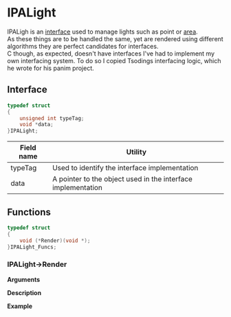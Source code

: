 # IPALight

IPALigh is an <a href="PACEInterfaces.md">interface</a> used to manage lights such as point or <a href="PAAreaLight.md">area</a>.<br>
As these things are to be handled the same, yet are rendered using different algorithms they are perfect candidates for interfaces.<br>
C though, as expected, doesn't have interfaces I've had to implement my own interfacing system. To do so I copied Tsodings interfacing logic, which he wrote for his panim project.

## Interface

```C
typedef struct
{
	unsigned int typeTag;
	void *data;
}IPALight;
```

|Field name|Utility|
|---|---|
|typeTag|Used to identify the interface implementation|
|data|A pointer to the object used in the interface implementation|

## Functions

```C
typedef struct
{
	void (*Render)(void *);
}IPALight_Funcs;
```

### IPALight->Render

__Arguments__<br>

__Description__<br>

__Example__<br>
